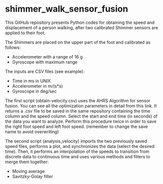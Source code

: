 # shimmer_walk_sensor_fusion

This GitHub repository presents Python codes for obtaining the speed and displacement of a person walking, after two calibrated Shimmer sensors are applied to their foot.

The Shimmers are placed on the upper part of the foot and calibrated as follows:
- Accelerometer with a range of 16 g
- Gyroscope with maximum range

The inputs are CSV files (see example):
- Time in ms in UNIX
- Accelerometer in m/(s*s)
- Gyroscope in deg/sec

The first script (obtain-velocity.csv) uses the AHRS Algorithm for sensor fusion.
You can see all the optimization parameters in detail from this link.
It returns a .csv file to be saved in the same repository containing the time column and the speed column.
Select the start and end time (in seconds) of the data you want to analyze.
Perform this procedure twice in order to save the right foot speed and left foot speed. (remember to change the save name to avoid overwriting)

The second script (analysis_velocity) imports the two previously saved speed files, performs a plot, and synchronizes the data (select the desired time).
Then, it performs an interpolation of the speeds to transition from discrete data to continuous time and uses various methods and filters to merge them together:
- Moving average
- Savitzky-Golay filter
